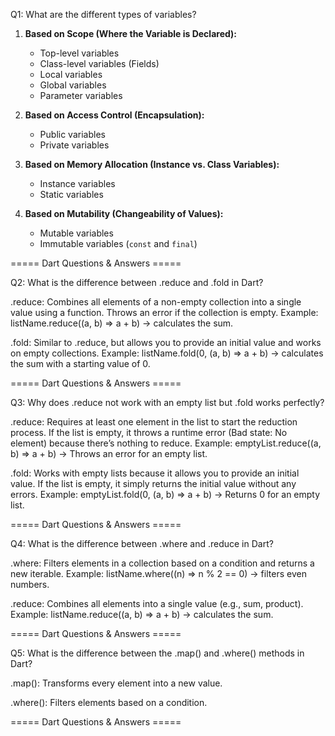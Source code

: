 Q1: What are the different types of variables?

1. **Based on Scope (Where the Variable is Declared):**  
   - Top-level variables  
   - Class-level variables (Fields)  
   - Local variables  
   - Global variables  
   - Parameter variables  

2. **Based on Access Control (Encapsulation):**  
   - Public variables  
   - Private variables  

3. **Based on Memory Allocation (Instance vs. Class Variables):**  
   - Instance variables  
   - Static variables  

4. **Based on Mutability (Changeability of Values):**  
   - Mutable variables  
   - Immutable variables (`const` and `final`)  



===== Dart Questions & Answers =====


Q2: What is the difference between .reduce and .fold in Dart?

.reduce: Combines all elements of a non-empty collection into a single value using a function. Throws an error if the collection is empty.
Example: listName.reduce((a, b) => a + b) → calculates the sum.

.fold: Similar to .reduce, but allows you to provide an initial value and works on empty collections.
Example: listName.fold(0, (a, b) => a + b) → calculates the sum with a starting value of 0.

===== Dart Questions & Answers =====

Q3: Why does .reduce not work with an empty list but .fold works perfectly?

.reduce: Requires at least one element in the list to start the reduction process. If the list is empty, it throws a runtime error (Bad state: No element) because there’s nothing to reduce.
Example: emptyList.reduce((a, b) => a + b) → Throws an error for an empty list.

.fold: Works with empty lists because it allows you to provide an initial value. If the list is empty, it simply returns the initial value without any errors.
Example: emptyList.fold(0, (a, b) => a + b) → Returns 0 for an empty list.

===== Dart Questions & Answers =====

Q4: What is the difference between .where and .reduce in Dart?

.where: Filters elements in a collection based on a condition and returns a new iterable.
Example: listName.where((n) => n % 2 == 0) → filters even numbers.

.reduce: Combines all elements into a single value (e.g., sum, product).
Example: listName.reduce((a, b) => a + b) → calculates the sum.

===== Dart Questions & Answers =====

Q5: What is the difference between the .map() and .where() methods in Dart?

.map(): Transforms every element into a new value.

.where(): Filters elements based on a condition.

===== Dart Questions & Answers =====
